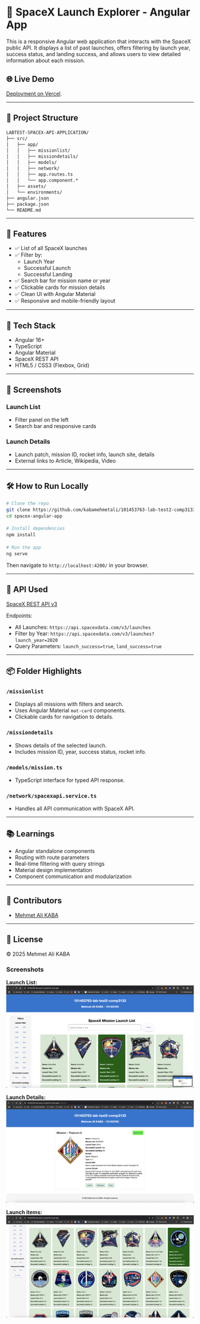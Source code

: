 # 🚀 SpaceX Launch Explorer - Angular App

This is a responsive Angular web application that interacts with the SpaceX public API. It displays a list of past launches, offers filtering by launch year, success status, and landing success, and allows users to view detailed information about each mission.

## 🌐 Live Demo

[Deployment on Vercel](https://101453763-lab-test2-comp3133.vercel.app/).

---

## 📁 Project Structure

```
LABTEST-SPACEX-API-APPLICATION/
├── src/
│   ├── app/
│   │   ├── missionlist/
│   │   ├── missiondetails/
│   │   ├── models/
│   │   ├── network/
│   │   ├── app.routes.ts
│   │   └── app.component.*
│   ├── assets/
│   └── environments/
├── angular.json
├── package.json
└── README.md
```

---

## 🧠 Features

- ✅ List of all SpaceX launches
- ✅ Filter by:
  - Launch Year
  - Successful Launch
  - Successful Landing
- ✅ Search bar for mission name or year
- ✅ Clickable cards for mission details
- ✅ Clean UI with Angular Material
- ✅ Responsive and mobile-friendly layout

---

## 🧪 Tech Stack

- Angular 16+
- TypeScript
- Angular Material
- SpaceX REST API
- HTML5 / CSS3 (Flexbox, Grid)

---

## 📸 Screenshots

### Launch List
- Filter panel on the left
- Search bar and responsive cards

### Launch Details
- Launch patch, mission ID, rocket info, launch site, details
- External links to Article, Wikipedia, Video

---

## 🛠 How to Run Locally

```bash
# Clone the repo
git clone https://github.com/kabamehmetali/101453763-lab-test2-comp3133.git
cd spacex-angular-app

# Install dependencies
npm install

# Run the app
ng serve
```

Then navigate to `http://localhost:4200/` in your browser.

---

## 🧾 API Used

[SpaceX REST API v3](https://github.com/r-spacex/SpaceX-API)

Endpoints:
- All Launches: `https://api.spacexdata.com/v3/launches`
- Filter by Year: `https://api.spacexdata.com/v3/launches?launch_year=2020`
- Query Parameters: `launch_success=true`, `land_success=true`

---

## 📦 Folder Highlights

### `/missionlist`
- Displays all missions with filters and search.
- Uses Angular Material `mat-card` components.
- Clickable cards for navigation to details.

### `/missiondetails`
- Shows details of the selected launch.
- Includes mission ID, year, success status, rocket info.

### `/models/mission.ts`
- TypeScript interface for typed API response.

### `/network/spacexapi.service.ts`
- Handles all API communication with SpaceX API.

---

## 📚 Learnings

- Angular standalone components
- Routing with route parameters
- Real-time filtering with query strings
- Material design implementation
- Component communication and modularization

---

## 🤝 Contributors

- [Mehmet Ali KABA](https://github.com/kabamehmetali)

---

## 📄 License

© 2025 Mehmet Ali KABA

### Screenshots

**Launch List:**
![Launch List](./images/1.png)

**Launch Details:**
![Launch Details](./images/2.png)

**Launch items:**
![Launch List](./images/3.png)